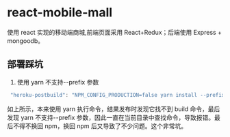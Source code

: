 # react-mobile-mall

使用 react 实现的移动端商城,前端页面采用 React+Redux；后端使用 Express + mongoodb。

## 部署踩坑

1. 使用 yarn 不支持--prefix 参数

```js
 "heroku-postbuild": "NPM_CONFIG_PRODUCTION=false yarn install --prefix frontend && yarn build  frontend"
```

如上所示，本来使用 yarn 执行命令，结果发布时发现它找不到 build 命令，最后发现 yarn 不支持--prefix 参数，因此一直在当前目录中查找命令，导致报错。最后不得不换回 npm，换回 npm 后又导致了不少问题。这个非常坑。
